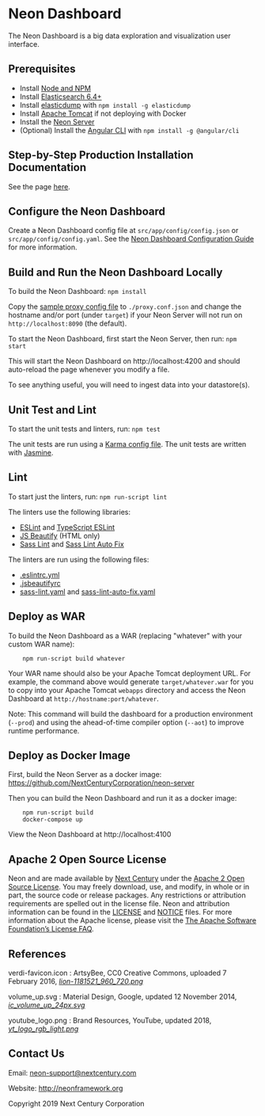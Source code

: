 # Neon Dashboard

The Neon Dashboard is a big data exploration and visualization user interface.

## Prerequisites

* Install [Node and NPM](https://nodejs.org/en/)
* Install [Elasticsearch 6.4+](https://www.elastic.co/products/elasticsearch)
* Install [elasticdump](https://www.npmjs.com/package/elasticdump) with `npm install -g elasticdump`
* Install [Apache Tomcat](http://tomcat.apache.org/) if not deploying with Docker
* Install the [Neon Server](https://github.com/NextCenturyCorporation/neon-server)
* (Optional) Install the [Angular CLI](https://github.com/angular/angular-cli) with `npm install -g @angular/cli`

## Step-by-Step Production Installation Documentation

See the page [here](./STEP_BY_STEP_INSTALLATION.md).

## Configure the Neon Dashboard

Create a Neon Dashboard config file at `src/app/config/config.json` or `src/app/config/config.yaml`.  See the [Neon Dashboard Configuration Guide](./docs/DASHBOARD_CONFIGURATION_GUIDE.md) for more information.

## Build and Run the Neon Dashboard Locally

To build the Neon Dashboard: `npm install`

Copy the [sample proxy config file](./sample.proxy.conf.json) to `./proxy.conf.json` and change the hostname and/or port (under `target`) if your Neon Server will not run on `http://localhost:8090` (the default).

To start the Neon Dashboard, first start the Neon Server, then run: `npm start`

This will start the Neon Dashboard on http://localhost:4200 and should auto-reload the page whenever you modify a file.

To see anything useful, you will need to ingest data into your datastore(s).

## Unit Test and Lint

To start the unit tests and linters, run: `npm test`

The unit tests are run using a [Karma config file](./karma.conf.js).  The unit tests are written with [Jasmine](https://jasmine.github.io/).

## Lint

To start just the linters, run: `npm run-script lint`

The linters use the following libraries:
- [ESLint](https://eslint.org/) and [TypeScript ESLint](https://github.com/typescript-eslint/typescript-eslint)
- [JS Beautify](https://github.com/beautify-web/js-beautify) (HTML only)
- [Sass Lint](https://github.com/sasstools/sass-lint) and [Sass Lint Auto Fix](https://github.com/srowhani/sass-lint-auto-fix)

The linters are run using the following files:
- [.eslintrc.yml](./.eslintrc.yml)
- [.jsbeautifyrc](./.jsbeautifyrc)
- [sass-lint.yaml](./sass-lint.yaml) and [sass-lint-auto-fix.yaml](./sass-lint-auto-fix.yaml)

## Deploy as WAR

To build the Neon Dashboard as a WAR (replacing "whatever" with your custom WAR name):

        npm run-script build whatever

Your WAR name should also be your Apache Tomcat deployment URL.  For example, the command above would generate `target/whatever.war` for you to copy into your Apache Tomcat `webapps` directory and access the Neon Dashboard at `http://hostname:port/whatever`.

Note:  This command will build the dashboard for a production environment (`--prod`) and using the ahead-of-time compiler option (`--aot`) to improve runtime performance.

## Deploy as Docker Image

First, build the Neon Server as a docker image:  https://github.com/NextCenturyCorporation/neon-server

Then you can build the Neon Dashboard and run it as a docker image:

        npm run-script build
        docker-compose up

View the Neon Dashboard at http://localhost:4100

## Apache 2 Open Source License

Neon and  are made available by [Next Century](http://www.nextcentury.com) under the [Apache 2 Open Source License](http://www.apache.org/licenses/LICENSE-2.0.txt). You may freely download, use, and modify, in whole or in part, the source code or release packages. Any restrictions or attribution requirements are spelled out in the license file. Neon and  attribution information can be found in the [LICENSE](./LICENSE) and [NOTICE](./NOTICE.md) files. For more information about the Apache license, please visit the [The Apache Software Foundation’s License FAQ](http://www.apache.org/foundation/license-faq.html).

## References

verdi-favicon.icon : ArtsyBee, CC0 Creative Commons, uploaded 7 February 2016, [*lion-1181521_960_720.png*](https://pixabay.com/en/lion-egyptian-ancient-egypt-1181521/)

volume_up.svg : Material Design, Google, updated 12 November 2014, [*ic_volume_up_24px.svg*](https://github.com/google/material-design-icons/blob/master/av/svg/production/ic_volume_up_24px.svg)

youtube_logo.png : Brand Resources, YouTube, updated 2018, [*yt_logo_rgb_light.png*](https://www.youtube.com/yt/about/brand-resources/#logos-icons-colors)

## Contact Us

Email: neon-support@nextcentury.com

Website: http://neonframework.org

Copyright 2019 Next Century Corporation
